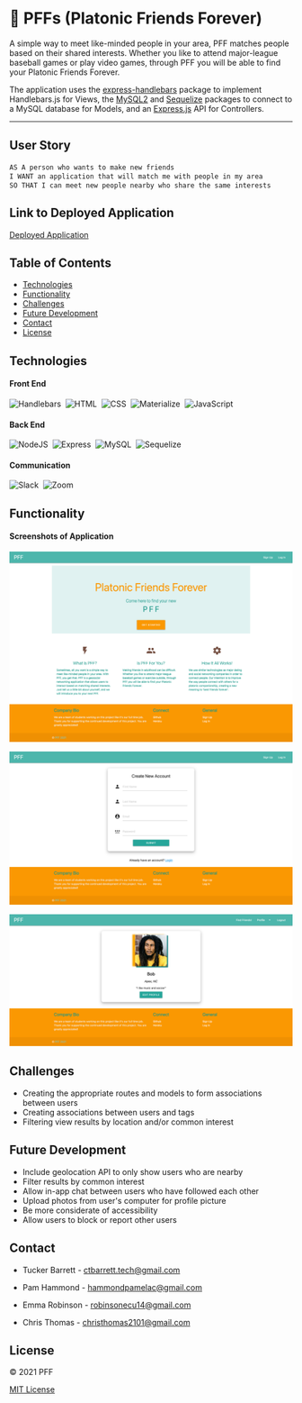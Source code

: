 # 🎣 PFFs (Platonic Friends Forever)

A simple way to meet like-minded people in your area, PFF matches people based on their shared interests. Whether you like to attend major-league baseball games or play video games, through PFF you will be able to find your Platonic Friends Forever.

The application uses the [express-handlebars](https://www.npmjs.com/package/express-handlebars) package to implement Handlebars.js for Views, the [MySQL2](https://www.npmjs.com/package/mysql2) and [Sequelize](https://www.npmjs.com/package/sequelize) packages to connect to a MySQL database for Models, and an [Express.js](https://expressjs.com/) API for Controllers.

---

## User Story
```
AS A person who wants to make new friends
I WANT an application that will match me with people in my area 
SO THAT I can meet new people nearby who share the same interests
```

## Link to Deployed Application

[Deployed Application](https://pfforever.herokuapp.com/)

## Table of Contents

- [Technologies](#technologies)
- [Functionality](#functionality)
- [Challenges](#challenges)
- [Future Development](#future-development)
- [Contact](#contact)
- [License](#license)

## Technologies

#### Front End
![Handlebars](https://img.shields.io/badge/Handlebars.js-f0772b?style=for-the-badge&logo=handlebars&logoColor=white)&nbsp;
![HTML](https://img.shields.io/badge/HTML5-E34F26?style=for-the-badge&logo=html5&logoColor=white)&nbsp;
![CSS](https://img.shields.io/badge/CSS3-1572B6?style=for-the-badge&logo=css3&logoColor=white)&nbsp;
![Materialize](https://img.shields.io/badge/-materialize--css-ff69b4?style=for-the-badge&logo=materialize--css&logoColor=white)&nbsp;
![JavaScript](https://img.shields.io/badge/javascript-%23323330.svg?style=for-the-badge&logo=javascript&logoColor=%23F7DF1E)

#### Back End
![NodeJS](https://img.shields.io/badge/node.js-6DA55F?style=for-the-badge&logo=node.js&logoColor=white)&nbsp;
![Express](https://img.shields.io/badge/Express.js-000000?style=for-the-badge&logo=express&logoColor=white)&nbsp;
![MySQL](https://img.shields.io/badge/MySQL-coral?style=for-the-badge&logo=mysql&logoColor=darkblue)&nbsp;
![Sequelize](https://img.shields.io/badge/Sequelize-blue?style=for-the-badge&logo=Sequelize)&nbsp;

#### Communication
![Slack](https://img.shields.io/badge/Slack-4A154B?style=for-the-badge&logo=slack&logoColor=white)&nbsp;
![Zoom](https://img.shields.io/badge/Zoom-2D8CFF?style=for-the-badge&logo=zoom&logoColor=white)


## Functionality
#### Screenshots of Application
![Homepage](./assets/images/homepage.png "PFF Homepage")

![Signup Page](./assets/images/signup-page.png "PFF Signup Page")

![Profile Page](./assets/images/profile-page.png "PFF User Profile Page")



## Challenges

* Creating the appropriate routes and models to form associations between users
* Creating associations between users and tags
* Filtering view results by location and/or common interest

## Future Development

* Include geolocation API to only show users who are nearby
* Filter results by common interest
* Allow in-app chat between users who have followed each other
* Upload photos from user's computer for profile picture
* Be more considerate of accessibility
* Allow users to block or report other users

## Contact

* Tucker Barrett - [ctbarrett.tech@gmail.com](mailto:ctbarrett.tech@gmail.com)

* Pam Hammond - [hammondpamelac@gmail.com](mailto:hammondpamelac@gmail.com)

* Emma Robinson - [robinsonecu14@gmail.com](mailto:robinsonecu14@gmail.com)

* Chris Thomas - [christhomas2101@gmail.com](mailto:christhomas2101@gmail.com)

## License

&copy; 2021 PFF

[MIT License](https://opensource.org/licenses/MIT)
